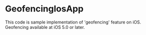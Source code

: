 # GeofencingIosApp
This code is sample implementation of  'geofencing' feature on iOS. Geofencing available at iOS 5.0 or later.
